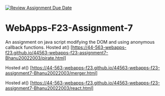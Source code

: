 [![Review Assignment Due Date](https://classroom.github.com/assets/deadline-readme-button-24ddc0f5d75046c5622901739e7c5dd533143b0c8e959d652212380cedb1ea36.svg)](https://classroom.github.com/a/Kv-XePEp)
# WebApps-F23-Assignment-7
An assignment on java script modifying the DOM and using anonymous callback functions.
Hosted at()   [https://44-563-webapps-f23.github.io/44563-webapps-f23-assignment7-Bhanu20022003/pirate.html]

Hosted at() [https://44-563-webapps-f23.github.io/44563-webapps-f23-assignment7-Bhanu20022003/merger.html]

Hosted at() [https://44-563-webapps-f23.github.io/44563-webapps-f23-assignment7-Bhanu20022003/react.html]
